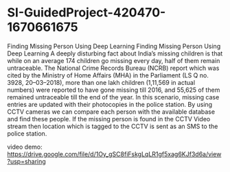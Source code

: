 # SI-GuidedProject-420470-1670661675
Finding Missing Person Using Deep Learning
Finding Missing Person Using Deep Learning
A deeply disturbing fact about India’s missing children is that while on an average 174 children go missing every day, half of them remain untraceable. The National Crime Records Bureau (NCRB) report which was cited by the Ministry of Home Affairs (MHA) in the Parliament (LS Q no. 3928, 20–03–2018), more than one lakh children (1,11,569 in actual numbers) were reported to have gone missing till 2016, and 55,625 of them remained untraceable till the end of the year.
In this scenario, missing case entries are updated with their photocopies in the police station. By using CCTV cameras we can compare each person with the available database and find these people. If the missing person is found in the CCTV Video stream then location which is tagged to the CCTV is sent as an SMS to the police station.

video demo: https://drive.google.com/file/d/1Oy_gSC8fiFskgLqLR1gf5xag6KJf3d6a/view?usp=sharing
